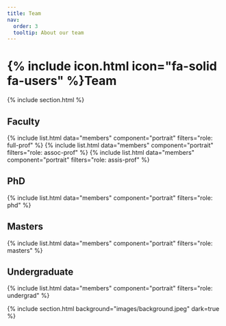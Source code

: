 ```yaml
---
title: Team
nav:
  order: 3
  tooltip: About our team
---
```


# {% include icon.html icon="fa-solid fa-users" %}Team

{% include section.html %}

## Faculty
{% include list.html data="members" component="portrait" filters="role: full-prof" %}
{% include list.html data="members" component="portrait" filters="role: assoc-prof" %}
{% include list.html data="members" component="portrait" filters="role: assis-prof" %}

## PhD
{% include list.html data="members" component="portrait" filters="role: phd" %}

## Masters
{% include list.html data="members" component="portrait" filters="role: masters" %}

## Undergraduate
{% include list.html data="members" component="portrait" filters="role: undergrad" %}

{% include section.html background="images/background.jpeg" dark=true %}
